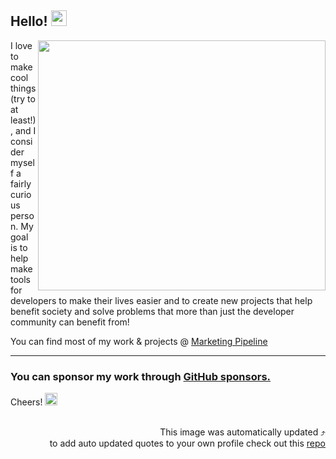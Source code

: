 



## Hello! <img src="https://media.giphy.com/media/hvRJCLFzcasrR4ia7z/giphy.gif" width="25px">





  <img align="right" width="460" height="400" src="https://github.com/jonotyan/jonotyan/blob/main/images/bio.png">




I love to make cool things (try to at least!), and I consider myself a fairly curious person.
My goal is to help make tools for developers to make their lives easier and to create new projects that help benefit society and solve problems that more than just the developer community can benefit from!



You can find most of my work & projects @ [Marketing Pipeline](https://github.com/MarketingPipeline/)


---
### You can sponsor my work through [GitHub sponsors.](https://github.com/sponsors/MarketingPipeline)


Cheers!   <img width="20" height="20" src="https://static.wikia.nocookie.net/southpark/images/c/ca/PhillipPip.png/revision/latest/scale-to-width-down/350?cb=20171020035739">


<div align="right">
  <br>This image was automatically updated ⤴️<br> 
  to add auto updated quotes to your own profile check out this <a href="https://github.com/MarketingPipeline/Quote-Placeholders">repo</a>
</div>


